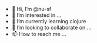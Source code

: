 - 👋 Hi, I’m @nu-sf
- 👀 I’m interested in ...
- 🌱 I’m currently learning clojure
- 💞️ I’m looking to collaborate on ...
- 📫 How to reach me ...

<!---
nu-sf/nu-sf is a ✨ special ✨ repository because its `README.md` (this file) appears on your GitHub profile.
You can click the Preview link to take a look at your changes.
--->
